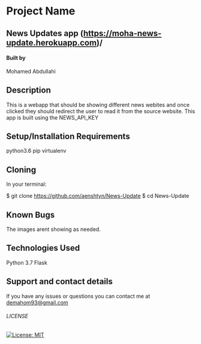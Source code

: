 

# Project Name


## News Updates app (https://moha-news-update.herokuapp.com)/


#### Built by

Mohamed Abdullahi  

## Description

This is a webapp that should be showing different news webites and once clicked they should redirect the user to read it from the source website. This app is built using the NEWS_API_KEY

## Setup/Installation Requirements

python3.6
pip
virtualenv


## Cloning
In your terminal:

  $ git clone https://github.com/aenshtyn/News-Update
  $ cd News-Update
## Known Bugs

The images arent showing as needed.

## Technologies Used

Python 3.7
Flask

## Support and contact details

If you have any issues or questions you can contact me at demahom93@gmail.com

###### LICENSE

[![License: MIT](https://img.shields.io/badge/License-MIT-yellow.svg)](https://opensource.org/licenses/MIT)
